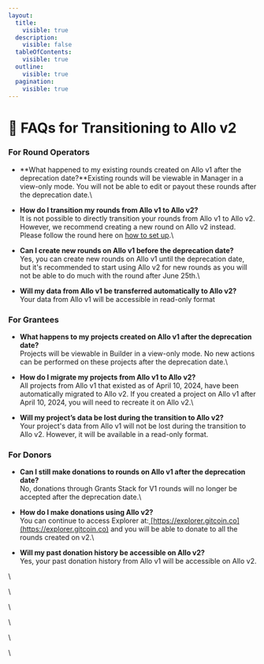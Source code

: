 ```yaml
---
layout:
  title:
    visible: true
  description:
    visible: false
  tableOfContents:
    visible: true
  outline:
    visible: true
  pagination:
    visible: true
---
```


# 🦋 FAQs for Transitioning to Allo v2

### For Round Operators

* **What happened to my existing rounds created on Allo v1 after the deprecation date?**Existing rounds will be viewable in Manager in a view-only mode. You will not be able to edit or payout these rounds after the deprecation date.\

* **How do I transition my rounds from Allo v1 to Allo v2?**\
  It is not possible to directly transition your rounds from Allo v1 to Allo v2. However, we recommend creating a new round on Allo v2 instead. Please follow the round here on [how to set up](https://roundoperations.gitcoin.co/round-operations/round-setup/plan-your-round).\

* **Can I create new rounds on Allo v1 before the deprecation date?**\
  Yes, you can create new rounds on Allo v1 until the deprecation date, but it's recommended to start using Allo v2 for new rounds as you will not be able to do much with the round after June 25th.\

* **Will my data from Allo v1 be transferred automatically to Allo v2?**\
  Your data from Allo v1 will be accessible in read-only format

### For Grantees

* **What happens to my projects created on Allo v1 after the deprecation date?**\
  Projects will be viewable in Builder in a view-only mode. No new actions can be performed on these projects after the deprecation date.\

* **How do I migrate my projects from Allo v1 to Allo v2?**\
  All projects from Allo v1 that existed as of April 10, 2024, have been automatically migrated to Allo v2. If you created a project on Allo v1 after April 10, 2024, you will need to recreate it on Allo v2.\

* **Will my project’s data be lost during the transition to Allo v2?**\
  Your project's data from Allo v1 will not be lost during the transition to Allo v2. However, it will be available in a read-only format.

### For Donors

* **Can I still make donations to rounds on Allo v1 after the deprecation date?**\
  No, donations through Grants Stack for V1 rounds will no longer be accepted after the deprecation date.\

* **How do I make donations using Allo v2?**\
  You can continue to access Explorer at:[ ](https://explorer.gitcoin.co/)[https://explorer.gitcoin.co](https://explorer.gitcoin.co) and you will be able to donate to all the rounds created on v2.\

* **Will my past donation history be accessible on Allo v2?**\
  Yes, your past donation history from Allo v1 will be accessible on Allo v2.

\


\


\


\


\


\
